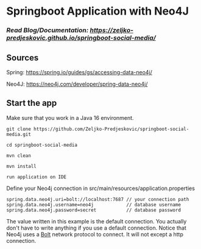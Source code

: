# Springboot Application with Neo4J 

### *Read Blog/Documentation:  https://zeljko-predjeskovic.github.io/springboot-social-media/*

## Sources

Spring: https://spring.io/guides/gs/accessing-data-neo4j/

Neo4J: https://neo4j.com/developer/spring-data-neo4j/

## Start the app

Make sure that you work in a Java 16 environment.

    git clone https://github.com/Zeljko-Predjeskovic/springboot-social-media.git

    cd springboot-social-media

    mvn clean 

    mvn install

    run application on IDE

Define your Neo4j connection in src/main/resources/application.properties

    spring.data.neo4j.uri=bolt://localhost:7687 // your connection path
    spring.data.neo4j.username=neo4j            // database username
    spring.data.neo4j.password=secret           // database password

The value written in this example is the default connection. You actually don't have to write anything if you
use a default connection. Notice that Neo4j uses a [Bolt](https://en.wikipedia.org/wiki/Bolt_(network_protocol)) network protocol to connect. It will not except a http 
connection.
